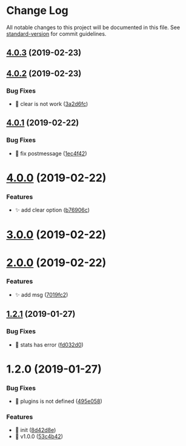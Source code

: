 # Change Log

All notable changes to this project will be documented in this file. See [standard-version](https://github.com/conventional-changelog/standard-version) for commit guidelines.

<a name="4.0.3"></a>
## [4.0.3](https://github.com/huruji/size-table-webpack-plugin/compare/v4.0.2...v4.0.3) (2019-02-23)



<a name="4.0.2"></a>
## [4.0.2](https://github.com/huruji/size-table-webpack-plugin/compare/v4.0.1...v4.0.2) (2019-02-23)


### Bug Fixes

* :bug: clear is not work ([3a2d6fc](https://github.com/huruji/size-table-webpack-plugin/commit/3a2d6fc))



<a name="4.0.1"></a>
## [4.0.1](https://github.com/huruji/size-table-webpack-plugin/compare/v4.0.0...v4.0.1) (2019-02-22)


### Bug Fixes

* :bug: fix postmessage ([1ec4f42](https://github.com/huruji/size-table-webpack-plugin/commit/1ec4f42))



<a name="4.0.0"></a>
# [4.0.0](https://github.com/huruji/size-table-webpack-plugin/compare/v3.0.0...v4.0.0) (2019-02-22)


### Features

* :sparkles: add clear option ([b76906c](https://github.com/huruji/size-table-webpack-plugin/commit/b76906c))



<a name="3.0.0"></a>
# [3.0.0](https://github.com/huruji/size-table-webpack-plugin/compare/v2.0.0...v3.0.0) (2019-02-22)



<a name="2.0.0"></a>
# [2.0.0](https://github.com/huruji/size-table-webpack-plugin/compare/v1.2.1...v2.0.0) (2019-02-22)


### Features

* :sparkles: add msg ([7019fc2](https://github.com/huruji/size-table-webpack-plugin/commit/7019fc2))



<a name="1.2.1"></a>
## [1.2.1](https://github.com/huruji/size-table-webpack-plugin/compare/v1.2.0...v1.2.1) (2019-01-27)


### Bug Fixes

* :bug: stats has error ([fd032d0](https://github.com/huruji/size-table-webpack-plugin/commit/fd032d0))



<a name="1.2.0"></a>
# 1.2.0 (2019-01-27)


### Bug Fixes

* :bug: plugins is not defined ([495e058](https://github.com/huruji/size-table-webpack-plugin/commit/495e058))


### Features

* :tada: init ([8d42d8e](https://github.com/huruji/size-table-webpack-plugin/commit/8d42d8e))
* :tada: v1.0.0 ([53c4b42](https://github.com/huruji/size-table-webpack-plugin/commit/53c4b42))
